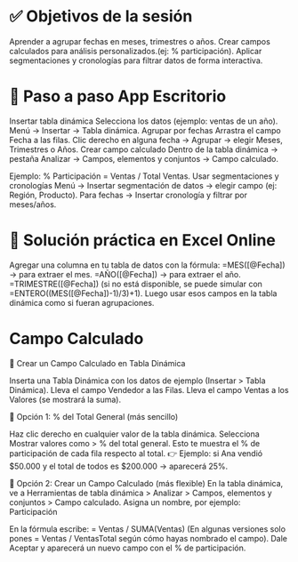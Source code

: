 # ✅ Objetivos de la sesión
Aprender a agrupar fechas en meses, trimestres o años.
Crear campos calculados para análisis personalizados.(ej: % participación).
Aplicar segmentaciones y cronologías para filtrar datos de forma interactiva.
# 🧭 Paso a paso App Escritorio
Insertar tabla dinámica
Selecciona los datos (ejemplo: ventas de un año).
Menú → Insertar → Tabla dinámica.
Agrupar por fechas
Arrastra el campo Fecha a las filas.
Clic derecho en alguna fecha → Agrupar → elegir Meses, Trimestres o Años.
Crear campo calculado
Dentro de la tabla dinámica → pestaña Analizar → Campos, elementos y conjuntos → Campo calculado.

Ejemplo: % Participación = Ventas / Total Ventas.
Usar segmentaciones y cronologías
Menú → Insertar segmentación de datos → elegir campo (ej: Región, Producto).
Para fechas → Insertar cronología y filtrar por meses/años.
# 🔹 Solución práctica en Excel Online
Agregar una columna en tu tabla de datos con la fórmula:
=MES([@Fecha]) → para extraer el mes.
=AÑO([@Fecha]) → para extraer el año.
=TRIMESTRE([@Fecha]) (si no está disponible, se puede simular con =ENTERO((MES([@Fecha])-1)/3)+1).
Luego usar esos campos en la tabla dinámica como si fueran agrupaciones.
# Campo Calculado
🔹 Crear un Campo Calculado en Tabla Dinámica

Inserta una Tabla Dinámica con los datos de ejemplo (Insertar > Tabla Dinámica).
Lleva el campo Vendedor a las Filas.
Lleva el campo Ventas a los Valores (se mostrará la suma).

🔸 Opción 1: % del Total General (más sencillo)

Haz clic derecho en cualquier valor de la tabla dinámica.
Selecciona Mostrar valores como > % del total general.
Esto te muestra el % de participación de cada fila respecto al total.
👉 Ejemplo: si Ana vendió $50.000 y el total de todos es $200.000 → aparecerá 25%.

🔸 Opción 2: Crear un Campo Calculado (más flexible)
En la tabla dinámica, ve a Herramientas de tabla dinámica > Analizar > Campos, elementos y conjuntos > Campo calculado.
Asigna un nombre, por ejemplo:
Participación

En la fórmula escribe:
= Ventas / SUMA(Ventas)
(En algunas versiones solo pones = Ventas / VentasTotal según cómo hayas nombrado el campo).
Dale Aceptar y aparecerá un nuevo campo con el % de participación.